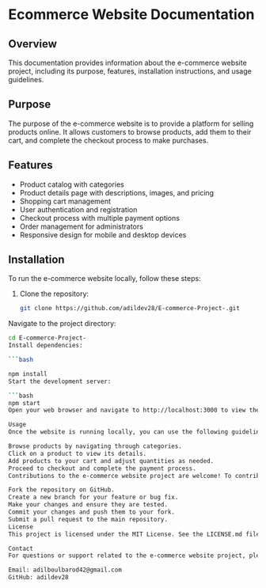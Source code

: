 # Ecommerce Website Documentation

## Overview
This documentation provides information about the e-commerce website project, including its purpose, features, installation instructions, and usage guidelines.

## Purpose
The purpose of the e-commerce website is to provide a platform for selling products online. It allows customers to browse products, add them to their cart, and complete the checkout process to make purchases.

## Features
- Product catalog with categories 
- Product details page with descriptions, images, and pricing
- Shopping cart management
- User authentication and registration
- Checkout process with multiple payment options
- Order management for administrators
- Responsive design for mobile and desktop devices

## Installation
To run the e-commerce website locally, follow these steps:

1. Clone the repository:
   ```bash
   git clone https://github.com/adildev28/E-commerce-Project-.git
Navigate to the project directory:

   ```bash
cd E-commerce-Project-
Install dependencies:

   ```bash

npm install
Start the development server:

   ```bash
npm start
Open your web browser and navigate to http://localhost:3000 to view the website.

Usage
Once the website is running locally, you can use the following guidelines:

Browse products by navigating through categories.
Click on a product to view its details.
Add products to your cart and adjust quantities as needed.
Proceed to checkout and complete the payment process.
Contributions to the e-commerce website project are welcome! To contribute, follow these steps:

Fork the repository on GitHub.
Create a new branch for your feature or bug fix.
Make your changes and ensure they are tested.
Commit your changes and push them to your fork.
Submit a pull request to the main repository.
License
This project is licensed under the MIT License. See the LICENSE.md file for details.

Contact
For questions or support related to the e-commerce website project, please contact:

Email: adilboulbarod42@gmail.com
GitHub: adildev28
